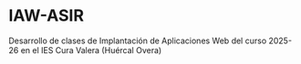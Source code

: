 # IAW-ASIR
Desarrollo de clases de Implantación de Aplicaciones Web del curso 2025-26 en el IES Cura Valera (Huércal Overa)
